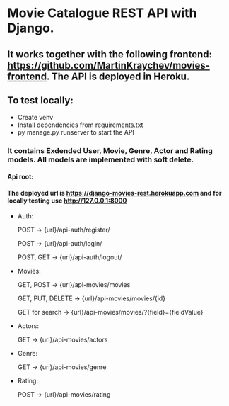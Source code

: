 # Movie Catalogue REST API with Django.
## It works together with the following frontend: https://github.com/MartinKraychev/movies-frontend. The API is deployed in Heroku.

## To test locally:
  - Create venv
  - Install dependencies from requirements.txt
  - py manage.py runserver to start the API


### It contains Exdended User, Movie, Genre, Actor and Rating models. All models are implemented with soft delete.

#### Api root:
#### The deployed url is https://django-movies-rest.herokuapp.com and for locally testing use http://127.0.0.1:8000


- Auth:

  POST  -> {url}/api-auth/register/

  POST  -> {url}/api-auth/login/

  POST, GET  -> {url}/api-auth/logout/

- Movies:

   GET, POST -> {url}/api-movies/movies
   
   GET, PUT, DELETE -> {url}/api-movies/movies/{id}
  
   GET for search -> {url}/api-movies/movies/?{field}={fieldValue}
  
 - Actors:
 
   GET -> {url}/api-movies/actors
  
- Genre:

  GET -> {url}/api-movies/genre
 
- Rating:

  POST -> {url}/api-movies/rating
